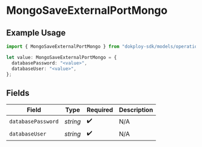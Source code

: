 # MongoSaveExternalPortMongo

## Example Usage

```typescript
import { MongoSaveExternalPortMongo } from "dokploy-sdk/models/operations";

let value: MongoSaveExternalPortMongo = {
  databasePassword: "<value>",
  databaseUser: "<value>",
};
```

## Fields

| Field              | Type               | Required           | Description        |
| ------------------ | ------------------ | ------------------ | ------------------ |
| `databasePassword` | *string*           | :heavy_check_mark: | N/A                |
| `databaseUser`     | *string*           | :heavy_check_mark: | N/A                |
